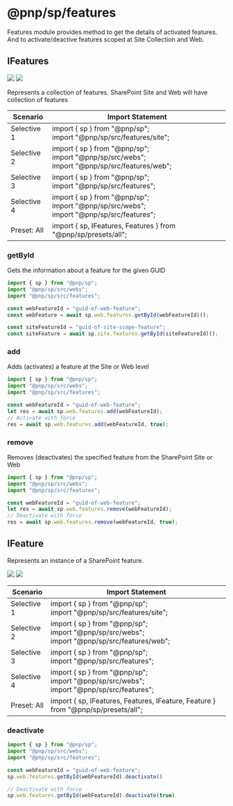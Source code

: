# @pnp/sp/features

Features module provides method to get the details of activated features. And to activate/deactive features scoped at Site Collection and Web.

## IFeatures

[![](https://img.shields.io/badge/Invokable-informational.svg)](../concepts/invokable.md) [![](https://img.shields.io/badge/Selective%20Imports-informational.svg)](../concepts/selective-imports.md)

Represents a collection of features. SharePoint Site and Web will have collection of features

|Scenario|Import Statement|
|--|--|
|Selective 1|import { sp } from "@pnp/sp";<br />import "@pnp/sp/src/features/site";|
|Selective 2|import { sp } from "@pnp/sp";<br />import "@pnp/sp/src/webs";<br/>import "@pnp/sp/src/features/web";|
|Selective 3|import { sp } from "@pnp/sp";<br />import "@pnp/sp/src/features";|
|Selective 4|import { sp } from "@pnp/sp";<br />import "@pnp/sp/src/webs";<br/>import "@pnp/sp/src/features";|
|Preset: All|import { sp, IFeatures, Features } from "@pnp/sp/presets/all";|

### getById

Gets the information about a feature for the given GUID

```TypeScript
import { sp } from "@pnp/sp";
import "@pnp/sp/src/webs";
import "@pnp/sp/src/features";

const webFeatureId = "guid-of-web-feature";
const webFeature = await sp.web.features.getById(webFeatureId)();

const siteFeatureId = "guid-of-site-scope-feature";
const siteFeature = await sp.site.features.getById(siteFeatureId)();
```

### add

Adds (activates) a feature at the Site or Web level

```TypeScript
import { sp } from "@pnp/sp";
import "@pnp/sp/src/webs";
import "@pnp/sp/src/features";

const webFeatureId = "guid-of-web-feature";
let res = await sp.web.features.add(webFeatureId);
// Activate with force
res = await sp.web.features.add(webFeatureId, true);
```

### remove

Removes (deactivates) the specified feature from the SharePoint Site or Web
```TypeScript
import { sp } from "@pnp/sp";
import "@pnp/sp/src/webs";
import "@pnp/sp/src/features";

const webFeatureId = "guid-of-web-feature";
let res = await sp.web.features.remove(webFeatureId);
// Deactivate with force
res = await sp.web.features.remove(webFeatureId, true);
```

## IFeature  

Represents an instance of a SharePoint feature.

[![](https://img.shields.io/badge/Invokable-informational.svg)](../concepts/invokable.md) [![](https://img.shields.io/badge/Selective%20Imports-informational.svg)](../concepts/selective-imports.md)  

|Scenario|Import Statement|
|--|--|
|Selective 1|import { sp } from "@pnp/sp";<br />import "@pnp/sp/src/features/site";|
|Selective 2|import { sp } from "@pnp/sp";<br />import "@pnp/sp/src/webs";<br/>import "@pnp/sp/src/features/web";|
|Selective 3|import { sp } from "@pnp/sp";<br />import "@pnp/sp/src/features";|
|Selective 4|import { sp } from "@pnp/sp";<br />import "@pnp/sp/src/webs";<br/>import "@pnp/sp/src/features";|
|Preset: All|import { sp, IFeatures, Features, IFeature, Feature } from "@pnp/sp/presets/all";|

### deactivate

```TypeScript
import { sp } from "@pnp/sp";
import "@pnp/sp/src/webs";
import "@pnp/sp/src/features";

const webFeatureId = "guid-of-web-feature";
sp.web.features.getById(webFeatureId).deactivate()

// Deactivate with force
sp.web.features.getById(webFeatureId).deactivate(true)
```